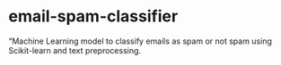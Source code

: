 # email-spam-classifier
“Machine Learning model to classify emails as spam or not spam using Scikit-learn and text preprocessing.
